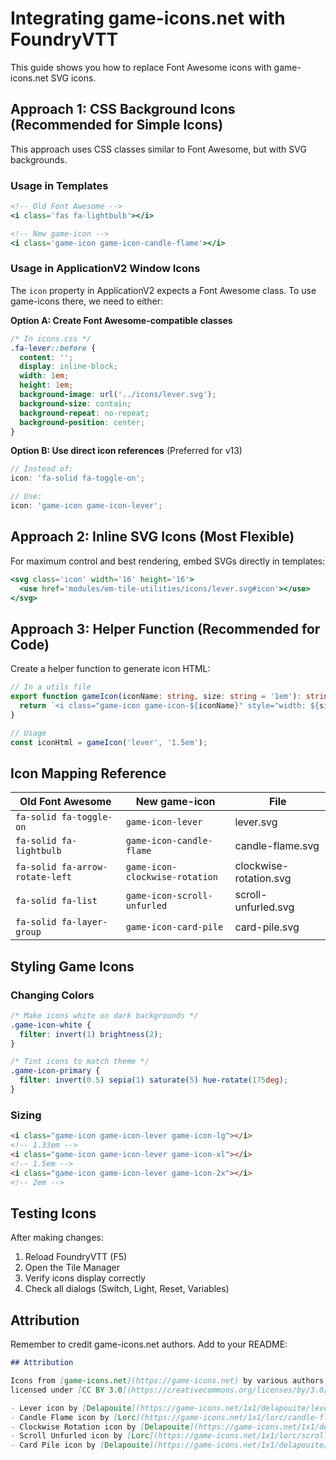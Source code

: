 # Integrating game-icons.net with FoundryVTT

This guide shows you how to replace Font Awesome icons with game-icons.net SVG icons.

## Approach 1: CSS Background Icons (Recommended for Simple Icons)

This approach uses CSS classes similar to Font Awesome, but with SVG backgrounds.

### Usage in Templates

```handlebars
<!-- Old Font Awesome -->
<i class='fas fa-lightbulb'></i>

<!-- New game-icon -->
<i class='game-icon game-icon-candle-flame'></i>
```

### Usage in ApplicationV2 Window Icons

The `icon` property in ApplicationV2 expects a Font Awesome class. To use game-icons there, we need to either:

**Option A: Create Font Awesome-compatible classes**

```css
/* In icons.css */
.fa-lever::before {
  content: '';
  display: inline-block;
  width: 1em;
  height: 1em;
  background-image: url('../icons/lever.svg');
  background-size: contain;
  background-repeat: no-repeat;
  background-position: center;
}
```

**Option B: Use direct icon references** (Preferred for v13)

```typescript
// Instead of:
icon: 'fa-solid fa-toggle-on';

// Use:
icon: 'game-icon game-icon-lever';
```

## Approach 2: Inline SVG Icons (Most Flexible)

For maximum control and best rendering, embed SVGs directly in templates:

```handlebars
<svg class='icon' width='16' height='16'>
  <use href='modules/em-tile-utilities/icons/lever.svg#icon'></use>
</svg>
```

## Approach 3: Helper Function (Recommended for Code)

Create a helper function to generate icon HTML:

```typescript
// In a utils file
export function gameIcon(iconName: string, size: string = '1em'): string {
  return `<i class="game-icon game-icon-${iconName}" style="width: ${size}; height: ${size};"></i>`;
}

// Usage
const iconHtml = gameIcon('lever', '1.5em');
```

## Icon Mapping Reference

| Old Font Awesome                | New game-icon                  | File                   |
| ------------------------------- | ------------------------------ | ---------------------- |
| `fa-solid fa-toggle-on`         | `game-icon-lever`              | lever.svg              |
| `fa-solid fa-lightbulb`         | `game-icon-candle-flame`       | candle-flame.svg       |
| `fa-solid fa-arrow-rotate-left` | `game-icon-clockwise-rotation` | clockwise-rotation.svg |
| `fa-solid fa-list`              | `game-icon-scroll-unfurled`    | scroll-unfurled.svg    |
| `fa-solid fa-layer-group`       | `game-icon-card-pile`          | card-pile.svg          |

## Styling Game Icons

### Changing Colors

```css
/* Make icons white on dark backgrounds */
.game-icon-white {
  filter: invert(1) brightness(2);
}

/* Tint icons to match theme */
.game-icon-primary {
  filter: invert(0.5) sepia(1) saturate(5) hue-rotate(175deg);
}
```

### Sizing

```html
<i class="game-icon game-icon-lever game-icon-lg"></i>
<!-- 1.33em -->
<i class="game-icon game-icon-lever game-icon-xl"></i>
<!-- 1.5em -->
<i class="game-icon game-icon-lever game-icon-2x"></i>
<!-- 2em -->
```

## Testing Icons

After making changes:

1. Reload FoundryVTT (F5)
2. Open the Tile Manager
3. Verify icons display correctly
4. Check all dialogs (Switch, Light, Reset, Variables)

## Attribution

Remember to credit game-icons.net authors. Add to your README:

```markdown
## Attribution

Icons from [game-icons.net](https://game-icons.net) by various authors,
licensed under [CC BY 3.0](https://creativecommons.org/licenses/by/3.0/).

- Lever icon by [Delapouite](https://game-icons.net/1x1/delapouite/lever.html)
- Candle Flame icon by [Lorc](https://game-icons.net/1x1/lorc/candle-flame.html)
- Clockwise Rotation icon by [Delapouite](https://game-icons.net/1x1/delapouite/clockwise-rotation.html)
- Scroll Unfurled icon by [Lorc](https://game-icons.net/1x1/lorc/scroll-unfurled.html)
- Card Pile icon by [Delapouite](https://game-icons.net/1x1/delapouite/card-pile.html)
```
